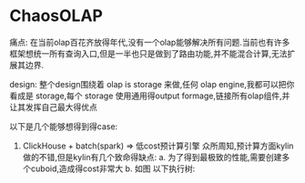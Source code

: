 # ChaosOLAP
痛点: 在当前olap百花齐放得年代,没有一个olap能够解决所有问题.当前也有许多框架想统一所有查询入口,但是一半也只是做到了路由功能,并不能混合计算,无法扩展其边界.

design: 
整个design围绕着 olap is storage 来做,任何 olap engine,我都可以把你看成是 storage,每个 storage 使用通用得output formage,链接所有olap组件,并让其发挥自己最大得优点


以下是几个能够想得到得case:
1. ClickHouse + batch(spark)  => 低cost预计算引擎 
众所周知,预计算方面kylin做的不错,但是kylin有几个致命得缺点:
  a. 为了得到最极致的性能,需要创建多个cuboid,造成得cost非常大
  b. 
如图 以下执行树: 
